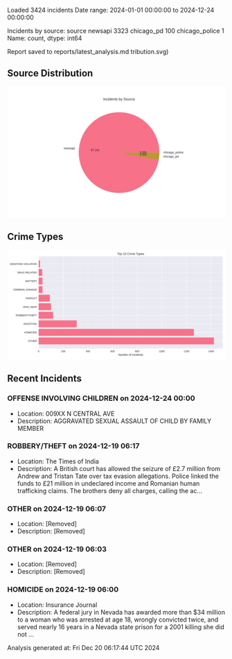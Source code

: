 
Loaded 3424 incidents
Date range: 2024-01-01 00:00:00 to 2024-12-24 00:00:00

Incidents by source:
source
newsapi           3323
chicago_pd         100
chicago_police       1
Name: count, dtype: int64

Report saved to reports/latest_analysis.md
tribution.svg)

## Source Distribution
![Source Distribution](images/source_distribution.svg)

## Crime Types
![Crime Types](images/crime_types.svg)

## Recent Incidents

### OFFENSE INVOLVING CHILDREN on 2024-12-24 00:00
- Location: 009XX N CENTRAL AVE
- Description: AGGRAVATED SEXUAL ASSAULT OF CHILD BY FAMILY MEMBER


### ROBBERY/THEFT on 2024-12-19 06:17
- Location: The Times of India
- Description: A British court has allowed the seizure of £2.7 million from Andrew and Tristan Tate over tax evasion allegations. Police linked the funds to £21 million in undeclared income and Romanian human trafficking claims. The brothers deny all charges, calling the ac…


### OTHER on 2024-12-19 06:07
- Location: [Removed]
- Description: [Removed]


### OTHER on 2024-12-19 06:03
- Location: [Removed]
- Description: [Removed]


### HOMICIDE on 2024-12-19 06:00
- Location: Insurance Journal
- Description: A federal jury in Nevada has awarded more than $34 million to a woman who was arrested at age 18, wrongly convicted twice, and served nearly 16 years in a Nevada state prison for a 2001 killing she did not …

Analysis generated at: Fri Dec 20 06:17:44 UTC 2024
